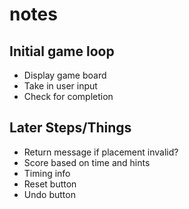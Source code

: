 # notes

## Initial game loop

* Display game board
* Take in user input
* Check for completion

## Later Steps/Things

* Return message if placement invalid?
* Score based on time and hints
* Timing info
* Reset button
* Undo button

